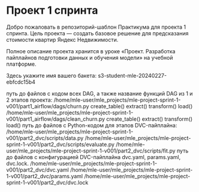 # Проект 1 спринта

Добро пожаловать в репозиторий-шаблон Практикума для проекта 1 спринта. Цель проекта — создать базовое решение для предсказания стоимости квартир Яндекс Недвижимости.

Полное описание проекта хранится в уроке «Проект. Разработка пайплайнов подготовки данных и обучения модели» на учебной платформе.

Здесь укажите имя вашего бакета: s3-student-mle-20240227-ebfcdc15b4

путь до файлов с кодом всех DAG, а также название функций DAG из 1 и 2 этапов проекта:
    /home/mle-user/mle_projects/mle-project-sprint-1-v001/part1_airflow/dags/churn.py
        create_table()
        extract()
        transform()
        load() 
    /home/mle-user/mle_projects/mle-project-sprint-1-v001/part1_airflow/dags/clean_churn.py
        create_table()
        extract()
        transform()
        load()
путь до файлов с Python-кодом для этапов DVC-пайплайна:
    /home/mle-user/mle_projects/mle-project-sprint-1-v001/part2_dvc/scripts/data.py
    /home/mle-user/mle_projects/mle-project-sprint-1-v001/part2_dvc/scripts/evaluate.py
    /home/mle-user/mle_projects/mle-project-sprint-1-v001/part2_dvc/scripts/fit.py
путь до файлов с конфигурацией DVC-пайплайна dvc.yaml, params.yaml, dvc.lock.
    /home/mle-user/mle_projects/mle-project-sprint-1-v001/part2_dvc/dvc.yaml
    /home/mle-user/mle_projects/mle-project-sprint-1-v001/part2_dvc/params.yaml
    /home/mle-user/mle_projects/mle-project-sprint-1-v001/part2_dvc/dvc.lock
